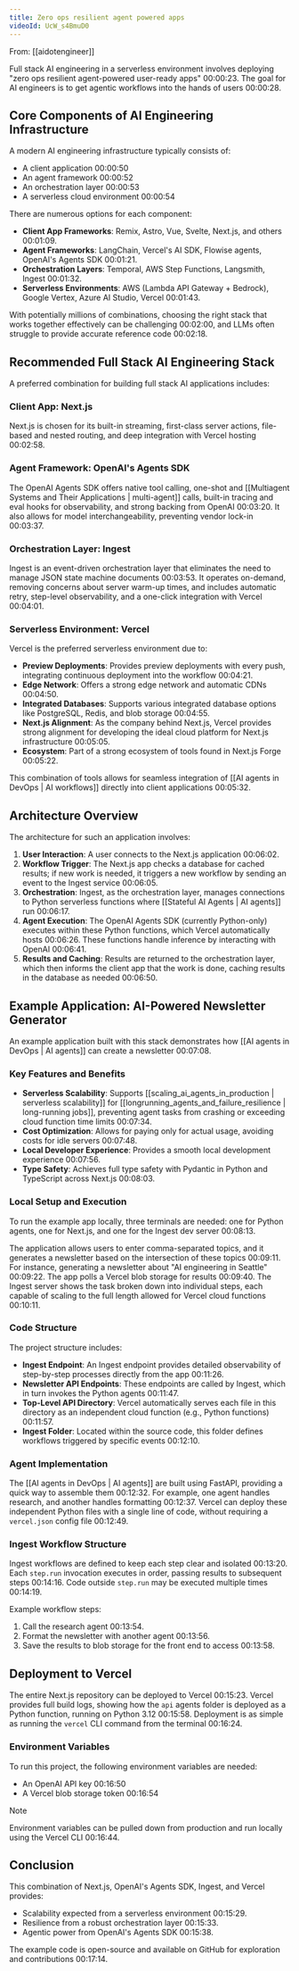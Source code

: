 ```yaml
---
title: Zero ops resilient agent powered apps
videoId: UcW_s4BmuD0
---
```


From: [[aidotengineer]] <br/> 

Full stack AI engineering in a serverless environment involves deploying "zero ops resilient agent-powered user-ready apps" <a class="yt-timestamp" data-t="00:00:23">00:00:23</a>. The goal for AI engineers is to get agentic workflows into the hands of users <a class="yt-timestamp" data-t="00:00:28">00:00:28</a>.

## Core Components of AI Engineering Infrastructure

A modern AI engineering infrastructure typically consists of:
*   A client application <a class="yt-timestamp" data-t="00:00:50">00:00:50</a>
*   An agent framework <a class="yt-timestamp" data-t="00:00:52">00:00:52</a>
*   An orchestration layer <a class="yt-timestamp" data-t="00:00:53">00:00:53</a>
*   A serverless cloud environment <a class="yt-timestamp" data-t="00:00:54">00:00:54</a>

There are numerous options for each component:
*   **Client App Frameworks**: Remix, Astro, Vue, Svelte, Next.js, and others <a class="yt-timestamp" data-t="00:01:09">00:01:09</a>.
*   **Agent Frameworks**: LangChain, Vercel's AI SDK, Flowise agents, OpenAI's Agents SDK <a class="yt-timestamp" data-t="00:01:21">00:01:21</a>.
*   **Orchestration Layers**: Temporal, AWS Step Functions, Langsmith, Ingest <a class="yt-timestamp" data-t="00:01:32">00:01:32</a>.
*   **Serverless Environments**: AWS (Lambda API Gateway + Bedrock), Google Vertex, Azure AI Studio, Vercel <a class="yt-timestamp" data-t="00:01:43">00:01:43</a>.

With potentially millions of combinations, choosing the right stack that works together effectively can be challenging <a class="yt-timestamp" data-t="00:02:00">00:02:00</a>, and LLMs often struggle to provide accurate reference code <a class="yt-timestamp" data-t="00:02:18">00:02:18</a>.

## Recommended Full Stack AI Engineering Stack

A preferred combination for building full stack AI applications includes:

### Client App: Next.js
Next.js is chosen for its built-in streaming, first-class server actions, file-based and nested routing, and deep integration with Vercel hosting <a class="yt-timestamp" data-t="00:02:58">00:02:58</a>.

### Agent Framework: OpenAI's Agents SDK
The OpenAI Agents SDK offers native tool calling, one-shot and [[Multiagent Systems and Their Applications | multi-agent]] calls, built-in tracing and eval hooks for observability, and strong backing from OpenAI <a class="yt-timestamp" data-t="00:03:20">00:03:20</a>. It also allows for model interchangeability, preventing vendor lock-in <a class="yt-timestamp" data-t="00:03:37">00:03:37</a>.

### Orchestration Layer: Ingest
Ingest is an event-driven orchestration layer that eliminates the need to manage JSON state machine documents <a class="yt-timestamp" data-t="00:03:53">00:03:53</a>. It operates on-demand, removing concerns about server warm-up times, and includes automatic retry, step-level observability, and a one-click integration with Vercel <a class="yt-timestamp" data-t="00:04:01">00:04:01</a>.

### Serverless Environment: Vercel
Vercel is the preferred serverless environment due to:
*   **Preview Deployments**: Provides preview deployments with every push, integrating continuous deployment into the workflow <a class="yt-timestamp" data-t="00:04:21">00:04:21</a>.
*   **Edge Network**: Offers a strong edge network and automatic CDNs <a class="yt-timestamp" data-t="00:04:50">00:04:50</a>.
*   **Integrated Databases**: Supports various integrated database options like PostgreSQL, Redis, and blob storage <a class="yt-timestamp" data-t="00:04:55">00:04:55</a>.
*   **Next.js Alignment**: As the company behind Next.js, Vercel provides strong alignment for developing the ideal cloud platform for Next.js infrastructure <a class="yt-timestamp" data-t="00:05:05">00:05:05</a>.
*   **Ecosystem**: Part of a strong ecosystem of tools found in Next.js Forge <a class="yt-timestamp" data-t="00:05:22">00:05:22</a>.

This combination of tools allows for seamless integration of [[AI agents in DevOps | AI workflows]] directly into client applications <a class="yt-timestamp" data-t="00:05:32">00:05:32</a>.

## Architecture Overview

The architecture for such an application involves:
1.  **User Interaction**: A user connects to the Next.js application <a class="yt-timestamp" data-t="00:06:02">00:06:02</a>.
2.  **Workflow Trigger**: The Next.js app checks a database for cached results; if new work is needed, it triggers a new workflow by sending an event to the Ingest service <a class="yt-timestamp" data-t="00:06:05">00:06:05</a>.
3.  **Orchestration**: Ingest, as the orchestration layer, manages connections to Python serverless functions where [[Stateful AI Agents | AI agents]] run <a class="yt-timestamp" data-t="00:06:17">00:06:17</a>.
4.  **Agent Execution**: The OpenAI Agents SDK (currently Python-only) executes within these Python functions, which Vercel automatically hosts <a class="yt-timestamp" data-t="00:06:26">00:06:26</a>. These functions handle inference by interacting with OpenAI <a class="yt-timestamp" data-t="00:06:41">00:06:41</a>.
5.  **Results and Caching**: Results are returned to the orchestration layer, which then informs the client app that the work is done, caching results in the database as needed <a class="yt-timestamp" data-t="00:06:50">00:06:50</a>.

## Example Application: AI-Powered Newsletter Generator

An example application built with this stack demonstrates how [[AI agents in DevOps | AI agents]] can create a newsletter <a class="yt-timestamp" data-t="00:07:08">00:07:08</a>.

### Key Features and Benefits
*   **Serverless Scalability**: Supports [[scaling_ai_agents_in_production | serverless scalability]] for [[longrunning_agents_and_failure_resilience | long-running jobs]], preventing agent tasks from crashing or exceeding cloud function time limits <a class="yt-timestamp" data-t="00:07:34">00:07:34</a>.
*   **Cost Optimization**: Allows for paying only for actual usage, avoiding costs for idle servers <a class="yt-timestamp" data-t="00:07:48">00:07:48</a>.
*   **Local Developer Experience**: Provides a smooth local development experience <a class="yt-timestamp" data-t="00:07:56">00:07:56</a>.
*   **Type Safety**: Achieves full type safety with Pydantic in Python and TypeScript across Next.js <a class="yt-timestamp" data-t="00:08:03">00:08:03</a>.

### Local Setup and Execution
To run the example app locally, three terminals are needed: one for Python agents, one for Next.js, and one for the Ingest dev server <a class="yt-timestamp" data-t="00:08:13">00:08:13</a>.

The application allows users to enter comma-separated topics, and it generates a newsletter based on the intersection of these topics <a class="yt-timestamp" data-t="00:09:11">00:09:11</a>. For instance, generating a newsletter about "AI engineering in Seattle" <a class="yt-timestamp" data-t="00:09:22">00:09:22</a>. The app polls a Vercel blob storage for results <a class="yt-timestamp" data-t="00:09:40">00:09:40</a>. The Ingest server shows the task broken down into individual steps, each capable of scaling to the full length allowed for Vercel cloud functions <a class="yt-timestamp" data-t="00:10:11">00:10:11</a>.

### Code Structure
The project structure includes:
*   **Ingest Endpoint**: An Ingest endpoint provides detailed observability of step-by-step processes directly from the app <a class="yt-timestamp" data-t="00:11:26">00:11:26</a>.
*   **Newsletter API Endpoints**: These endpoints are called by Ingest, which in turn invokes the Python agents <a class="yt-timestamp" data-t="00:11:47">00:11:47</a>.
*   **Top-Level API Directory**: Vercel automatically serves each file in this directory as an independent cloud function (e.g., Python functions) <a class="yt-timestamp" data-t="00:11:57">00:11:57</a>.
*   **Ingest Folder**: Located within the source code, this folder defines workflows triggered by specific events <a class="yt-timestamp" data-t="00:12:10">00:12:10</a>.

### Agent Implementation
The [[AI agents in DevOps | AI agents]] are built using FastAPI, providing a quick way to assemble them <a class="yt-timestamp" data-t="00:12:32">00:12:32</a>. For example, one agent handles research, and another handles formatting <a class="yt-timestamp" data-t="00:12:37">00:12:37</a>. Vercel can deploy these independent Python files with a single line of code, without requiring a `vercel.json` config file <a class="yt-timestamp" data-t="00:12:49">00:12:49</a>.

### Ingest Workflow Structure
Ingest workflows are defined to keep each step clear and isolated <a class="yt-timestamp" data-t="00:13:20">00:13:20</a>. Each `step.run` invocation executes in order, passing results to subsequent steps <a class="yt-timestamp" data-t="00:14:16">00:14:16</a>. Code outside `step.run` may be executed multiple times <a class="yt-timestamp" data-t="00:14:19">00:14:19</a>.

Example workflow steps:
1.  Call the research agent <a class="yt-timestamp" data-t="00:13:54">00:13:54</a>.
2.  Format the newsletter with another agent <a class="yt-timestamp" data-t="00:13:56">00:13:56</a>.
3.  Save the results to blob storage for the front end to access <a class="yt-timestamp" data-t="00:13:58">00:13:58</a>.

## Deployment to Vercel

The entire Next.js repository can be deployed to Vercel <a class="yt-timestamp" data-t="00:15:23">00:15:23</a>. Vercel provides full build logs, showing how the `api` agents folder is deployed as a Python function, running on Python 3.12 <a class="yt-timestamp" data-t="00:15:58">00:15:58</a>. Deployment is as simple as running the `vercel` CLI command from the terminal <a class="yt-timestamp" data-t="00:16:24">00:16:24</a>.

### Environment Variables
To run this project, the following environment variables are needed:
*   An OpenAI API key <a class="yt-timestamp" data-t="00:16:50">00:16:50</a>
*   A Vercel blob storage token <a class="yt-timestamp" data-t="00:16:54">00:16:54</a>

> [!NOTE]
> Environment variables can be pulled down from production and run locally using the Vercel CLI <a class="yt-timestamp" data-t="00:16:44">00:16:44</a>.

## Conclusion

This combination of Next.js, OpenAI's Agents SDK, Ingest, and Vercel provides:
*   Scalability expected from a serverless environment <a class="yt-timestamp" data-t="00:15:29">00:15:29</a>.
*   Resilience from a robust orchestration layer <a class="yt-timestamp" data-t="00:15:33">00:15:33</a>.
*   Agentic power from OpenAI's Agents SDK <a class="yt-timestamp" data-t="00:15:38">00:15:38</a>.

The example code is open-source and available on GitHub for exploration and contributions <a class="yt-timestamp" data-t="00:17:14">00:17:14</a>.